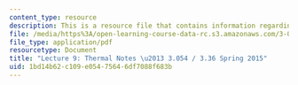 ```yaml
---
content_type: resource
description: This is a resource file that contains information regarding lecture 9.
file: /media/https%3A/open-learning-course-data-rc.s3.amazonaws.com/3-054-cellular-solids-structure-properties-and-applications-spring-2015/1bd14b62c109e05475646df7088f683b_MIT3_054S15_L9_thrml.pdf
file_type: application/pdf
resourcetype: Document
title: "Lecture 9: Thermal Notes \u2013 3.054 / 3.36 Spring 2015"
uid: 1bd14b62-c109-e054-7564-6df7088f683b
---
```

